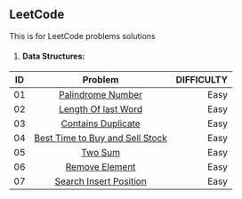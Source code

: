 ## LeetCode
This is for LeetCode problems solutions

1. #### Data Structures:

| ID     | Problem                                                                                                                       | DIFFICULTY  |
| -------|:-----------------------------------------------------------------------------------------------------------------------------:| -----------:|
| 01     | [Palindrome Number](https://github.com/RawanHamza/LeetCode/blob/main/DataStructures/Palindrome%20Number.js)        | Easy        |
| 02     | [Length Of last Word](https://github.com/RawanHamza/LeetCode/blob/main/DataStructures/lengthOfLastWord.js)        | Easy        |
| 03     | [Contains Duplicate](https://github.com/RawanHamza/LeetCode/blob/main/DataStructures/containsDuplicate.js)        | Easy        |
| 04     | [Best Time to Buy and Sell Stock](https://github.com/RawanHamza/LeetCode/blob/main/DataStructures/Best%20TimetoBuyandSellStock.js)        | Easy        |
| 05     | [Two Sum](https://github.com/RawanHamza/LeetCode/blob/main/DataStructures/TwoSum.js)        | Easy        |
| 06     | [Remove Element](https://github.com/RawanHamza/LeetCode/blob/main/DataStructures/removeElement.js)        | Easy        |
| 07     | [Search Insert Position](https://github.com/RawanHamza/LeetCode/tree/main/DataStructures)        | Easy        |

